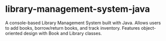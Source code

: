 # library-management-system-java
A console-based Library Management System built with Java. Allows users to add books, borrow/return books, and track inventory. Features object-oriented design with Book and Library classes.
